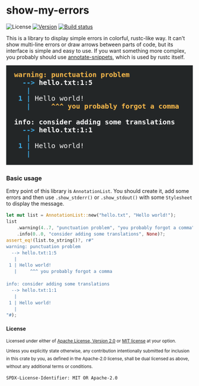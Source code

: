 # show-my-errors

![License](https://img.shields.io/crates/l/show-my-errors?style=flat-square)
[![Version](https://img.shields.io/crates/v/show-my-errors?style=flat-square)](https://crates.io/crates/show-my-errors)
[![Build status](https://img.shields.io/github/workflow/status/GoldsteinE/show-my-errors/Build%20%26%20test?style=flat-square)](https://github.com/GoldsteinE/show-my-errors/actions)

This is a library to display simple errors in colorful, rustc-like way.
It can't show multi-line errors or draw arrows between parts of code, but its interface
is simple and easy to use. If you want something more complex, you probably should use
[annotate-snippets](https://docs.rs/annotate-snippets), which is used by rustc itself.

![example output](/example.png)

### Basic usage
Entry point of this library is `AnnotationList`. You should create it, add some errors
and then use `.show_stderr()` or
`.show_stdout()`
with some `Stylesheet` to display the message.
```rust
let mut list = AnnotationList::new("hello.txt", "Hello world!");
list
    .warning(4..7, "punctuation problem", "you probably forgot a comma")?
    .info(0..0, "consider adding some translations", None)?;
assert_eq!(list.to_string()?, r#"
warning: punctuation problem
  --> hello.txt:1:5
   |
 1 | Hello world!
   |     ^^^ you probably forgot a comma

info: consider adding some translations
  --> hello.txt:1:1
   |
 1 | Hello world!
   |
"#);
```


#### License

<sup>
Licensed under either of <a href="LICENSE-APACHE">Apache License, Version
2.0</a> or <a href="LICENSE-MIT">MIT license</a> at your option.
</sup>

<br>

<sub>
Unless you explicitly state otherwise, any contribution intentionally submitted
for inclusion in this crate by you, as defined in the Apache-2.0 license, shall
be dual licensed as above, without any additional terms or conditions.
</sub>

`SPDX-License-Identifier: MIT OR Apache-2.0`

